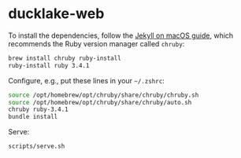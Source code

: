 # ducklake-web

To install the dependencies, follow the [Jekyll on macOS guide](https://jekyllrb.com/docs/installation/macos/), which recommends the Ruby version manager called `chruby`:

```bash
brew install chruby ruby-install
ruby-install ruby 3.4.1
```

Configure, e.g., put these lines in your `~/.zshrc`:

```bash
source /opt/homebrew/opt/chruby/share/chruby/chruby.sh
source /opt/homebrew/opt/chruby/share/chruby/auto.sh
chruby ruby-3.4.1
bundle install
```

Serve:

```bash
scripts/serve.sh
```
